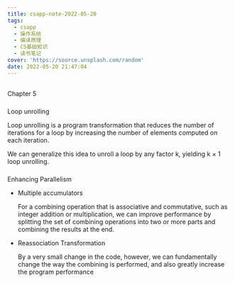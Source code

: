 ```yaml
---
title: csapp-note-2022-05-20
tags:
  - csapp
  - 操作系统
  - 编译原理
  - CS基础知识
  - 读书笔记
cover: 'https://source.unsplash.com/random'
date: 2022-05-20 21:47:04
---
```

##
Chapter 5

### 
Loop unrolling

Loop unrolling is a program transformation that reduces the number of iterations
for a loop by increasing the number of elements computed on each iteration. 

We can generalize this idea to unroll a loop by any factor k, yielding k × 1
loop unrolling.

###
Enhancing Parallelism

- Multiple accumulators

  For a combining operation that is associative and commutative, such as integer
  addition or multiplication, we can improve performance by splitting the set of
  combining operations into two or more parts and combining the results at the
  end.

- Reassociation Transformation

  By a very small change in the
code, however, we can fundamentally change the way the combining is performed,
and also greatly increase the program performance